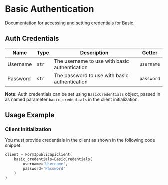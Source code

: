 
# Basic Authentication



Documentation for accessing and setting credentials for Basic.

## Auth Credentials

| Name | Type | Description | Getter |
|  --- | --- | --- | --- |
| Username | `str` | The username to use with basic authentication | `username` |
| Password | `str` | The password to use with basic authentication | `password` |



**Note:** Auth credentials can be set using `BasicCredentials` object, passed in as named parameter `basic_credentials` in the client initialization.

## Usage Example

### Client Initialization

You must provide credentials in the client as shown in the following code snippet.

```python
client = Form3publicapiClient(
    basic_credentials=BasicCredentials(
        username='Username',
        password='Password'
    )
)
```


